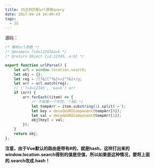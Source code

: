 ```yaml
---
title: JS正则匹配url获取query
date: 2017-04-24 14:49:43
tags:
  - JS
---
```

源码：

```javascript
/* 解析url参数 */
/* @example ?id=12345&a=b */
/* @return Object {id:12345, a:b} */

export function urlParse() {
    let url = window.location.search;
    let obj = {};
    let reg = /[?&][^?&]+=[^?&]+/g;
    let arr = url.match(reg);
    // ['?id=12345', '&a=b'] arr
    if (arr) {
        arr.forEach((item) => {
            /* 干掉第一个字符，？和& */
            let tempArr = item.substring(1).split('=');
            let key = decodeURIComponent(tempArr[0]);
            let val = decodeURIComponent(tempArr[1]);
            obj[key] = val;
        });
    }
    return obj;
};
```

**注意，由于Vue默认的路由是带有#的，就是hash，这样打出来的window.location.search得到的值是空值，所以如果是这种情况，要将上面的.search改成.hash！**